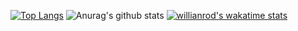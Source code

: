 
[![Top Langs](https://github-readme-stats.vercel.app/api/top-langs/?username=dictateurfou&layout=compact)](https://github.com/anuraghazra/github-readme-stats)
![Anurag's github stats](https://github-readme-stats.vercel.app/api?username=dictateurfou&show_icons=true&theme=radical)
[![willianrod's wakatime stats](https://github-readme-stats.vercel.app/api/wakatime?username=dictateurfou)](https://github.com/anuraghazra/github-readme-stats)
<!--
**dictateurfou/dictateurfou** is a ✨ _special_ ✨ repository because its `README.md` (this file) appears on your GitHub profile.

Here are some ideas to get you started:

- 🔭 I’m currently working on ...
- 🌱 I’m currently learning ...
- 👯 I’m looking to collaborate on ...
- 🤔 I’m looking for help with ...
- 💬 Ask me about ...
- 📫 How to reach me: ...
- 😄 Pronouns: ...
- ⚡ Fun fact: ...
-->
